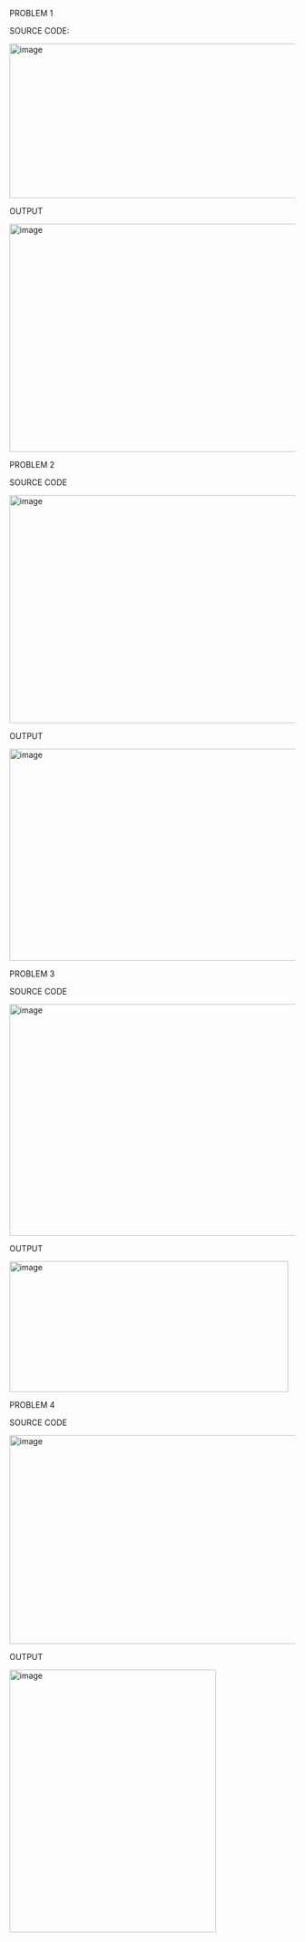 PROBLEM 1

SOURCE CODE:

<img width="766" height="272" alt="image" src="https://github.com/user-attachments/assets/470af8e0-f694-4ad7-94f3-8f3994688ec4" />

OUTPUT

<img width="788" height="401" alt="image" src="https://github.com/user-attachments/assets/299fc2de-a0e4-4cd2-9b09-38c84e119770" />

PROBLEM 2

SOURCE CODE

<img width="788" height="401" alt="image" src="https://github.com/user-attachments/assets/1f972a95-fc5e-4ee5-9ab4-1757561aaf94" />

OUTPUT

<img width="764" height="373" alt="image" src="https://github.com/user-attachments/assets/51218eff-25ef-4404-8424-aad59a162af5" />

PROBLEM 3

SOURCE CODE

<img width="578" height="407" alt="image" src="https://github.com/user-attachments/assets/a455ea16-7ab4-4873-a839-a7dadb1ae8d3" />

OUTPUT

<img width="491" height="230" alt="image" src="https://github.com/user-attachments/assets/ce3f3e2e-8fee-4613-90c8-ff4af8d1a259" />

PROBLEM 4

SOURCE CODE

<img width="750" height="367" alt="image" src="https://github.com/user-attachments/assets/e1b9dc17-2263-4465-99aa-feb951308ada" />

OUTPUT


<img width="364" height="462" alt="image" src="https://github.com/user-attachments/assets/cb1f2394-27b4-4c17-8f11-888c41a6bdc9" />


